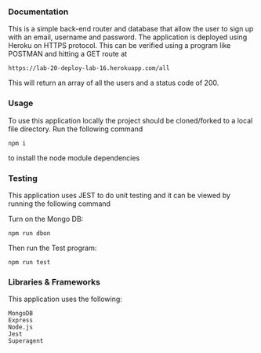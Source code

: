 ### Documentation
This is a simple back-end router and database that allow the user to sign up with an email, username and password.
The application is deployed using Heroku on HTTPS protocol. This can be verified using a program like POSTMAN and hitting a GET route at
```
https://lab-20-deploy-lab-16.herokuapp.com/all
```
This will return an array of all the users and a status code of 200.

### Usage
To use this application locally the project should be cloned/forked to a local file directory.
Run the following command
```
npm i
```
to install the node module dependencies

### Testing
This application uses JEST to do unit testing and it can be viewed by running the following command

Turn on the Mongo DB:
```
npm run dbon
```
Then run the Test program:

```
npm run test
```

### Libraries & Frameworks
This application uses the following:
```
MongoDB
Express
Node.js
Jest
Superagent
```

